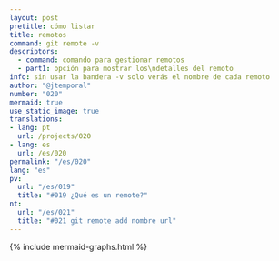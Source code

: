 ```yaml
---
layout: post
pretitle: cómo listar
title: remotos
command: git remote -v
descriptors:
  - command: comando para gestionar remotos
  - part1: opción para mostrar los\ndetalles del remoto
info: sin usar la bandera -v solo verás el nombre de cada remoto
author: "@jtemporal"
number: "020"
mermaid: true
use_static_image: true
translations:
- lang: pt
  url: /projects/020
- lang: es
  url: /es/020
permalink: "/es/020"
lang: "es"
pv:
  url: "/es/019"
  title: "#019 ¿Qué es un remote?"
nt:
  url: "/es/021"
  title: "#021 git remote add nombre url"
---
```


{% include mermaid-graphs.html %}